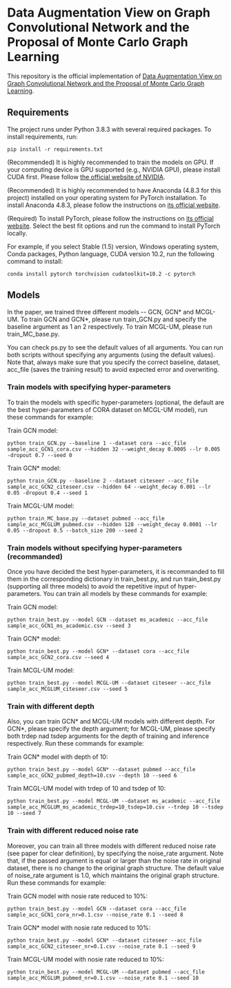 # Data Augmentation View on Graph Convolutional Network and the Proposal of Monte Carlo Graph Learning

This repository is the official implementation of [Data Augmentation View on Graph Convolutional Network and the Proposal of Monte Carlo Graph Learning](url_arxiv).

## Requirements

The project runs under Python 3.8.3 with several required packages.
To install requirements, run:

```setup
pip install -r requirements.txt
```

(Recommended) It is highly recommended to train the models on GPU. If your computing device is GPU supported (e.g., NVIDIA GPU), please install CUDA first. Please follow [the official website of NVIDIA](https://developer.nvidia.com/cuda-downloads).

(Recommended) It is highly recommended to have Anaconda (4.8.3 for this project) installed on your operating system for PyTorch installation. To install Anaconda 4.8.3, please follow the instructions on [its official website](https://docs.conda.io/projects/conda/en/latest/user-guide/install/).

(Required) To install PyTorch, please follow the instructions on [its official website](https://pytorch.org/get-started/locally/). Select the best fit options and run the command to install PyTorch locally.

For example, if you select Stable (1.5) version, Windows operating system, Conda packages, Python language, CUDA version 10.2, run the following command to install:

```install PyTorch
conda install pytorch torchvision cudatoolkit=10.2 -c pytorch
```

## Models

In the paper, we trained three different models -- GCN, GCN* and MCGL-UM. To train GCN and GCN*, please run train_GCN.py and specify the baseline argument as 1 an 2 respectively. To train MCGL-UM, please run train_MC_base.py.

You can check ps.py to see the default values of all arguments. You can run both scripts without specifying any arguments (using the default values). Note that, always make sure that you specify the correct baseline, dataset, acc_file (saves the training result) to avoid expected error and overwriting.

### Train models with specifying hyper-parameters

To train the models with specific hyper-parameters (optional, the default are the best hyper-parameters of CORA dataset on MCGL-UM model), run these commands for example:

Train GCN model:
```train GCN
python train_GCN.py --baseline 1 --dataset cora --acc_file sample_acc_GCN1_cora.csv --hidden 32 --weight_decay 0.0005 --lr 0.005 -dropout 0.7 --seed 0
```

Train GCN* model:
```train GCN*
python train_GCN.py --baseline 2 --dataset citeseer --acc_file sample_acc_GCN2_citeseer.csv --hidden 64 --weight_decay 0.001 --lr 0.05 -dropout 0.4 --seed 1
```

Train MCGL-UM model:
```train MCGL-UM
python train_MC_base.py --dataset pubmed --acc_file sample_acc_MCGLUM_pubmed.csv --hidden 128 --weight_decay 0.0001 --lr 0.05 --dropout 0.5 --batch_size 200 --seed 2
```

### Train models without specifying hyper-parameters (recommanded)

Once you have decided the best hyper-parameters, it is recommanded to fill them in the corresponding dictionary in train_best.py, and run train_best.py (supporting all three models) to avoid the repetitive input of hyper-parameters. You can train all models by these commands for example:

Train GCN model:
```train GCN without params
python train_best.py --model GCN --dataset ms_academic --acc_file sample_acc_GCN1_ms_academic.csv --seed 3
```

Train GCN* model:
```train GCN* without params
python train_best.py --model GCN* --dataset cora --acc_file sample_acc_GCN2_cora.csv --seed 4
```

Train MCGL-UM model:
```train MCGL-UM without params
python train_best.py --model MCGL-UM --dataset citeseer --acc_file sample_acc_MCGLUM_citeseer.csv --seed 5
```

### Train with different depth

Also, you can train GCN* and MCGL-UM models with different depth. For GCN*, please specify the depth argument; for MCGL-UM, please specify both trdep nad tsdep arguments for the depth of training and inference respectively. Run these commands for example:

Train GCN* model with depth of 10:
```train GCN* depth=10
python train_best.py --model GCN* --dataset pubmed --acc_file sample_acc_GCN2_pubmed_depth=10.csv --depth 10 --seed 6
```

Train MCGL-UM model with trdep of 10 and tsdep of 10:
```train MCGL-UM trdep=10 tsdep=10
python train_best.py --model MCGL-UM --dataset ms_academic --acc_file sample_acc_MCGLUM_ms_academic_trdep=10_tsdep=10.csv --trdep 10 --tsdep 10 --seed 7
```

### Train with different reduced noise rate

Moreover, you can train all three models with different reduced noise rate (see paper for clear definition), by specifying the noise_rate argument. Note that, if the passed argument is equal or larger than the noise rate in original dataset, there is no change to the original graph structure. The default value of noise_rate argument is 1.0, which maintains the original graph structure. Run these commands for example:

Train GCN model with nosie rate reduced to 10%:
```train GCN nr=0.1
python train_best.py --model GCN --dataset cora --acc_file sample_acc_GCN1_cora_nr=0.1.csv --noise_rate 0.1 --seed 8
```

Train GCN* model with nosie rate reduced to 10%:
```train GCN* nr=0.1
python train_best.py --model GCN* --dataset citeseer --acc_file sample_acc_GCN2_citeseer_nr=0.1.csv --noise_rate 0.1 --seed 9
```

Train MCGL-UM model with nosie rate reduced to 10%:
```train MCGL-UM nr=0.1
python train_best.py --model MCGL-UM --dataset pubmed --acc_file sample_acc_MCGLUM_pubmed_nr=0.1.csv --noise_rate 0.1 --seed 10
```
